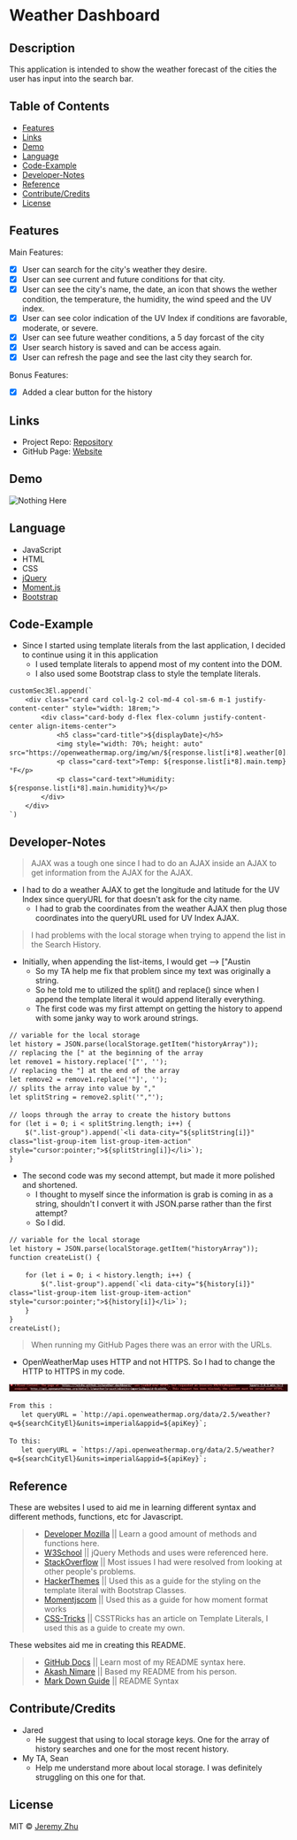 # Weather Dashboard

## Description

This application is intended to show the weather forecast of the cities the user has input into the search bar.

## Table of Contents

* [Features](#Features)
* [Links](#Links)
* [Demo](#Demo)
* [Language](#Language)
* [Code-Example](#Code-Example)
* [Developer-Notes](#Developer-Notes)
* [Reference](#Reference)
* [Contribute/Credits](#Contribute/Credits)
* [License](#License)

## Features
Main Features: 
- [x] User can search for the city's weather they desire.
- [x] User can see current and future conditions for that city.
- [x] User can see the city's name, the date, an icon that shows the wether condition, the temperature, the humidity, the wind speed and the UV index.
- [x] User can see color indication of the UV Index if conditions are favorable, moderate, or severe.
- [x] User can see future weather conditions, a 5 day forcast of the city
- [x] User search history is saved and can be access again.
- [x] User can refresh the page and see the last city they search for.

Bonus Features:
- [x] Added a clear button for the history


## Links

* Project Repo: [Repository](https://github.com/jeishu/weather-dashboard)
* GitHub Page: [Website](https://jeishu.github.io/weather-dashboard/)

## Demo

![Nothing Here](./assets/images/giffy.gif)


## Language

* JavaScript
* HTML
* CSS
* [jQuery](https://jquery.com/)
* [Moment.js](https://momentjs.com/)
* [Bootstrap](https://getbootstrap.com/)


## Code-Example

* Since I started using template literals from the last application, I decided to continue using it in this application
    * I used template literals to append most of my content into the DOM.
    * I also used some Bootstrap class to style the template literals.
```
customSec3El.append(`
    <div class="card card col-lg-2 col-md-4 col-sm-6 m-1 justify-content-center" style="width: 18rem;">
        <div class="card-body d-flex flex-column justify-content-center align-items-center">
            <h5 class="card-title">${displayDate}</h5>
            <img style="width: 70%; height: auto" src="https://openweathermap.org/img/wn/${response.list[i*8].weather[0].icon}@2x.png">
            <p class="card-text">Temp: ${response.list[i*8].main.temp}°F</p>
            <p class="card-text">Humidity: ${response.list[i*8].main.humidity}%</p>
        </div>
    </div>
`)
```

## Developer-Notes
> AJAX was a tough one since I had to do an AJAX inside an AJAX to get information from the AJAX for the AJAX.
* I had to do a weather AJAX to get the longitude and latitude for the UV Index since queryURL for that doesn't ask for the city name.
    * I had to grab the coordinates from the weather AJAX then plug those coordinates into the queryURL used for UV Index AJAX.

> I had problems with the local storage when trying to append the list in the Search History.
* Initially, when appending the list-items, I would get --> ["Austin 
    * So my TA help me fix that problem since my text was originally a string.
    * So he told me to utilized the split() and replace() since when I append the template literal it would append literally everything.
    * The first code was my first attempt on getting the history to append with some janky way to work around strings. 

```
// variable for the local storage
let history = JSON.parse(localStorage.getItem("historyArray"));
// replacing the [" at the beginning of the array
let remove1 = history.replace('["', '');
// replacing the "] at the end of the array
let remove2 = remove1.replace('"]', '');
// splits the array into value by ","
let splitString = remove2.split('","');

// loops through the array to create the history buttons
for (let i = 0; i < splitString.length; i++) {
    $(".list-group").append(`<li data-city="${splitString[i]}" class="list-group-item list-group-item-action" style="cursor:pointer;">${splitString[i]}</li>`);
}
```
* The second code was my second attempt, but made it more polished and shortened.
    * I thought to myself since the information is grab is coming in as a string, shouldn't I convert it with JSON.parse rather than the first attempt?
    * So I did.
```
// variable for the local storage
let history = JSON.parse(localStorage.getItem("historyArray"));
function createList() {
    
    for (let i = 0; i < history.length; i++) {
        $(".list-group").append(`<li data-city="${history[i]}" class="list-group-item list-group-item-action" style="cursor:pointer;">${history[i]}</li>`);
    }
}
createList();
```
> When running my GitHub Pages there was an error with the URLs.
* OpenWeatherMap uses HTTP and not HTTPS. So I had to change the HTTP to HTTPS in my code.

 ![Nothing Here](./assets/images/error.png)
 ```
 From this :
    let queryURL = `http://api.openweathermap.org/data/2.5/weather?q=${searchCityEl}&units=imperial&appid=${apiKey}`;

To this:
    let queryURL = `https://api.openweathermap.org/data/2.5/weather?q=${searchCityEl}&units=imperial&appid=${apiKey}`;
 ```

## Reference

These are websites I used to aid me in learning different syntax and different methods, functions, etc for Javascript.

> - [Developer Mozilla](https://developer.mozilla.org/en-US/) || Learn a good amount of methods and functions here.
> - [W3School](https://www.w3schools.com/) || jQuery Methods and uses were referenced here.
> - [StackOverflow](https://www.stackoverflow.com/) || Most issues I had were resolved from looking at other people's problems.
> - [HackerThemes](https://hackerthemes.com/bootstrap-cheatsheet/) || Used this as a guide for the styling on the template literal with Bootstrap Classes.
> - [Momentjscom](https://momentjscom.readthedocs.io/en/latest/moment/04-displaying/01-format/) || Used this as a guide for how moment format works
> - [CSS-Tricks](https://css-tricks.com/template-literals/) || CSSTRicks has an article on Template Literals, I used this as a guide to create my own.

These websites aid me in creating this README.

> - [GitHub Docs](https://docs.github.com/en/free-pro-team@latest/github/writing-on-github/basic-writing-and-formatting-syntax) || Learn most of my README syntax here.
> - [Akash Nimare](https://medium.com/@meakaakka/a-beginners-guide-to-writing-a-kickass-readme-7ac01da88ab3) || Based my README from his person.
> - [Mark Down Guide](https://www.markdownguide.org/cheat-sheet/) || README Syntax

## Contribute/Credits

* Jared
    * He suggest that using to local storage keys. One for the array of history searches and one for the most recent history.
* My TA, Sean
    * Help me understand more about local storage. I was definitely struggling on this one for that.

## License

MIT © [Jeremy Zhu](https://github.com/jeishu)
